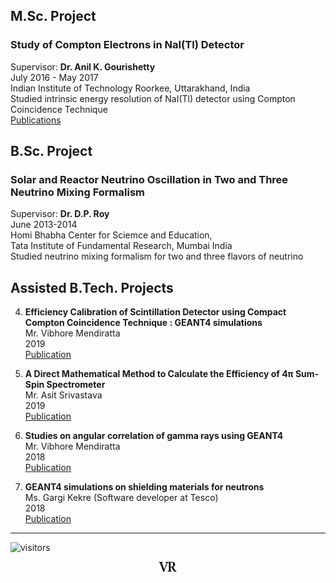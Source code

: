 ## M.Sc. Project
### Study of Compton Electrons in NaI(Tl) Detector
Supervisor: **Dr. Anil K. Gourishetty**\
July 2016 - May 2017\
Indian Institute of Technology Roorkee, Uttarakhand, India\
Studied intrinsic energy resolution of NaI(Tl) detector using Compton Coincidence Technique\
[Publications](https://rangavirender.github.io/site/conf#2017)

## B.Sc. Project
### Solar and Reactor Neutrino Oscillation in Two and Three Neutrino Mixing Formalism
Supervisor: **Dr. D.P. Roy**\
June 2013-2014\
Homi Bhabha Center for Sciemce and Education,\
Tata Institute of Fundamental Research, Mumbai India\
Studied neutrino mixing formalism for two and three flavors of neutrino

## Assisted B.Tech. Projects
4. **Efficiency Calibration of Scintillation Detector using Compact Compton Coincidence Technique : GEANT4 simulations**\
   Mr. Vibhore Mendiratta\
   2019\
   [Publication](http://sympnp.org/proceedings/64/G17.pdf)

3. **A Direct Mathematical Method to Calculate the Efficiency of 4&pi; Sum-Spin Spectrometer**\
   Mr. Asit Srivastava\
   2019\
   [Publication](http://sympnp.org/proceedings/64/G62.pdf)
   
2. **Studies on angular correlation of gamma rays using GEANT4**\
   Mr. Vibhore Mendiratta\
   2018\
   [Publication](https://s3.cern.ch/inspire-prod-files-c/c96a9e3bba6f81f2f2470d25f4485968)
   
1. **GEANT4 simulations on shielding materials for neutrons**\
   Ms. Gargi Kekre (Software developer at Tesco)\
   2018\
   [Publication](https://s3.cern.ch/inspire-prod-files-a/ae1d4e3c3d412997fcee447418dde49b)
   
---
![visitors](https://visitor-badge.glitch.me/badge?page_id=rangavirender.site.proj)

<p align="center">
<img src="logo_v1.png" width="30">
</p>
